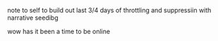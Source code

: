 note to self to build out last 3/4 days of throttling and suppressiin with narrative seedibg 

wow has it been a time to be online

